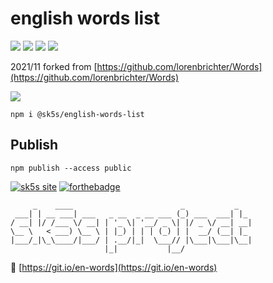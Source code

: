 # english words list

![](https://img.shields.io/github/v/release/sk5s/english-words-list?style=for-the-badge)
![](https://img.shields.io/npm/v/@sk5s/english-words-list?style=for-the-badge)
![](https://img.shields.io/github/last-commit/sk5s/english-words-list?style=for-the-badge)
![](https://img.shields.io/github/license/sk5s/english-words-list?style=for-the-badge)

2021/11 forked from [https://github.com/lorenbrichter/Words](https://github.com/lorenbrichter/Words)

[![](https://nodei.co/npm/@sk5s/english-words-list.png)](https://sk5s.cyou/en-words)

```
npm i @sk5s/english-words-list
```

## Publish

```
npm publish --access public
```

[![sk5s site](https://upload.cc/i1/2021/10/29/dVn6TN.png)](https://sk5s.cyou/)
[![forthebadge](https://forthebadge.com/images/badges/open-source.svg)](https://sk5s.cyou/)

```
     _    ____                        _           _   
 ___| | __ ___| ___   _ __  _ __ ___ (_) ___  ___| |_ 
/ __| |/ /___ \/ __| | '_ \| '__/ _ \| |/ _ \/ __| __|
\__ \   < ___) \__ \ | |_) | | | (_) | |  __/ (__| |_ 
|___/_|\_\____/|___/ | .__/|_|  \___// |\___|\___|\__|
                     |_|           |__/               
```

🔗 [https://git.io/en-words](https://git.io/en-words)

